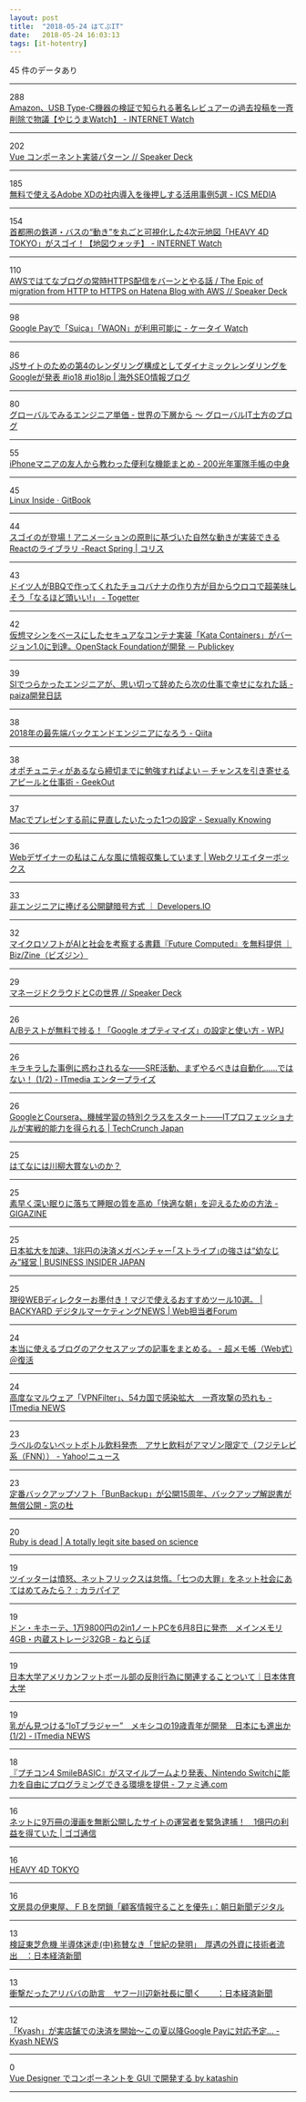 ```yaml
---
layout: post
title:  "2018-05-24 はてぶIT"
date:   2018-05-24 16:03:13
tags: [it-hotentry]
---
```

45 件のデータあり

<hr><div class="row">
<div class="col-1"><span class="badge badge-pill badge-success h2">288</span></div>
<div class="col-11"><a href='https://internet.watch.impress.co.jp/docs/yajiuma/1123571.html' target='_blank'>Amazon、USB Type-C機器の検証で知られる著名レビュアーの過去投稿を一斉削除で物議【やじうまWatch】 - INTERNET Watch</a></div>
</div>
<hr>
<div class="row">
<div class="col-1"><span class="badge badge-pill badge-success h2">202</span></div>
<div class="col-11"><a href='https://speakerdeck.com/kazuyaseki/vue-konponentoshi-zhuang-patan' target='_blank'>Vue コンポーネント実装パターン // Speaker Deck</a></div>
</div>
<hr>
<div class="row">
<div class="col-1"><span class="badge badge-pill badge-success h2">185</span></div>
<div class="col-11"><a href='https://ics.media/entry/18004' target='_blank'>無料で使えるAdobe XDの社内導入を後押しする活用事例5選 - ICS MEDIA</a></div>
</div>
<hr>
<div class="row">
<div class="col-1"><span class="badge badge-pill badge-success h2">154</span></div>
<div class="col-11"><a href='https://internet.watch.impress.co.jp/docs/column/chizu/1123416.html' target='_blank'>首都圏の鉄道・バスの“動き”を丸ごと可視化した4次元地図「HEAVY 4D TOKYO」がスゴイ！【地図ウォッチ】 - INTERNET Watch</a></div>
</div>
<hr>
<div class="row">
<div class="col-1"><span class="badge badge-pill badge-success h2">110</span></div>
<div class="col-11"><a href='https://speakerdeck.com/aereal/the-epic-of-migration-from-http-to-https-on-hatena-blog-with-aws' target='_blank'>AWSではてなブログの常時HTTPS配信をバーンとやる話 / The Epic of migration from HTTP to HTTPS on Hatena Blog with AWS // Speaker Deck</a></div>
</div>
<hr>
<div class="row">
<div class="col-1"><span class="badge badge-pill badge-success h2">98</span></div>
<div class="col-11"><a href='https://k-tai.watch.impress.co.jp/docs/news/1123603.html' target='_blank'>Google Payで「Suica」「WAON」が利用可能に - ケータイ Watch</a></div>
</div>
<hr>
<div class="row">
<div class="col-1"><span class="badge badge-pill badge-success h2">86</span></div>
<div class="col-11"><a href='https://www.suzukikenichi.com/blog/google-will-support-dynamic-rendering/' target='_blank'>JSサイトのための第4のレンダリング構成としてダイナミックレンダリングをGoogleが発表 #io18 #io18jp | 海外SEO情報ブログ</a></div>
</div>
<hr>
<div class="row">
<div class="col-1"><span class="badge badge-pill badge-success h2">80</span></div>
<div class="col-11"><a href='http://cloverstudioceo.hatenablog.com/entry/2018/05/23/172306' target='_blank'>グローバルでみるエンジニア単価 - 世界の下層から 〜 グローバルIT土方のブログ</a></div>
</div>
<hr>
<div class="row">
<div class="col-1"><span class="badge badge-pill badge-success h2">55</span></div>
<div class="col-11"><a href='http://www.200kounen-training.com/entry/2018/05/23/211754' target='_blank'>iPhoneマニアの友人から教わった便利な機能まとめ - 200光年軍隊手帳の中身</a></div>
</div>
<hr>
<div class="row">
<div class="col-1"><span class="badge badge-pill badge-success h2">45</span></div>
<div class="col-11"><a href='https://legacy.gitbook.com/book/0xax/linux-insides/details' target='_blank'>Linux Inside · GitBook</a></div>
</div>
<hr>
<div class="row">
<div class="col-1"><span class="badge badge-pill badge-success h2">44</span></div>
<div class="col-11"><a href='https://coliss.com/articles/build-websites/operation/javascript/react-spring-animation-library.html' target='_blank'>スゴイのが登場！アニメーションの原則に基づいた自然な動きが実装できるReactのライブラリ -React Spring | コリス</a></div>
</div>
<hr>
<div class="row">
<div class="col-1"><span class="badge badge-pill badge-success h2">43</span></div>
<div class="col-11"><a href='https://togetter.com/li/1230098' target='_blank'>ドイツ人がBBQで作ってくれたチョコバナナの作り方が目からウロコで超美味しそう「なるほど頭いい!」 - Togetter</a></div>
</div>
<hr>
<div class="row">
<div class="col-1"><span class="badge badge-pill badge-success h2">42</span></div>
<div class="col-11"><a href='https://www.publickey1.jp/blog/18/kata_containers10openstack_foundation.html' target='_blank'>仮想マシンをベースにしたセキュアなコンテナ実装「Kata Containers」がバージョン1.0に到達。OpenStack Foundationが開発 － Publickey</a></div>
</div>
<hr>
<div class="row">
<div class="col-1"><span class="badge badge-pill badge-success h2">39</span></div>
<div class="col-11"><a href='https://paiza.hatenablog.com/entry/2018/05/23/SI%E3%81%A7%E3%81%A4%E3%82%89%E3%81%8B%E3%81%A3%E3%81%9F%E3%82%A8%E3%83%B3%E3%82%B8%E3%83%8B%E3%82%A2%E3%81%8C%E3%80%81%E6%80%9D%E3%81%84%E5%88%87%E3%81%A3%E3%81%A6%E8%BE%9E%E3%82%81%E3%81%9F%E3%82%89' target='_blank'>SIでつらかったエンジニアが、思い切って辞めたら次の仕事で幸せになれた話 - paiza開発日誌</a></div>
</div>
<hr>
<div class="row">
<div class="col-1"><span class="badge badge-pill badge-success h2">38</span></div>
<div class="col-11"><a href='https://qiita.com/rana_kualu/items/19ab559dddbca6674417' target='_blank'>2018年の最先端バックエンドエンジニアになろう - Qiita</a></div>
</div>
<hr>
<div class="row">
<div class="col-1"><span class="badge badge-pill badge-success h2">38</span></div>
<div class="col-11"><a href='https://geek-out.jp/column/entry/2018/05/24/110000' target='_blank'>オポチュニティがあるなら締切までに勉強すればよい ─ チャンスを引き寄せるアピールと仕事術 - GeekOut</a></div>
</div>
<hr>
<div class="row">
<div class="col-1"><span class="badge badge-pill badge-success h2">37</span></div>
<div class="col-11"><a href='http://this.aereal.org/entry/2018/05/23/160308' target='_blank'>Macでプレゼンする前に見直したいたった1つの設定 - Sexually Knowing</a></div>
</div>
<hr>
<div class="row">
<div class="col-1"><span class="badge badge-pill badge-success h2">36</span></div>
<div class="col-11"><a href='https://www.webcreatorbox.com/webinfo/web-designer-input' target='_blank'>Webデザイナーの私はこんな風に情報収集しています | Webクリエイターボックス</a></div>
</div>
<hr>
<div class="row">
<div class="col-1"><span class="badge badge-pill badge-success h2">33</span></div>
<div class="col-11"><a href='https://dev.classmethod.jp/security/publickey-cryptography-for-nonprogrammer/' target='_blank'>非エンジニアに捧げる公開鍵暗号方式 ｜ Developers.IO</a></div>
</div>
<hr>
<div class="row">
<div class="col-1"><span class="badge badge-pill badge-success h2">32</span></div>
<div class="col-11"><a href='https://bizzine.jp/article/detail/2797' target='_blank'>マイクロソフトがAIと社会を考察する書籍『Future Computed』を無料提供 ｜ Biz/Zine（ビズジン）</a></div>
</div>
<hr>
<div class="row">
<div class="col-1"><span class="badge badge-pill badge-success h2">29</span></div>
<div class="col-11"><a href='https://speakerdeck.com/nodadatta/manezidokuraudotocfalseshi-jie' target='_blank'>マネージドクラウドとCの世界 // Speaker Deck</a></div>
</div>
<hr>
<div class="row">
<div class="col-1"><span class="badge badge-pill badge-success h2">26</span></div>
<div class="col-11"><a href='https://www.webprofessional.jp/free-tool-to-accelerate-a-b-test/' target='_blank'>A/Bテストが無料で捗る！「Google オプティマイズ」の設定と使い方 - WPJ</a></div>
</div>
<hr>
<div class="row">
<div class="col-1"><span class="badge badge-pill badge-success h2">26</span></div>
<div class="col-11"><a href='http://www.itmedia.co.jp/enterprise/articles/1805/23/news008.html' target='_blank'>キラキラした事例に惑わされるな――SRE活動、まずやるべきは自動化……ではない！ (1/2) - ITmedia エンタープライズ</a></div>
</div>
<hr>
<div class="row">
<div class="col-1"><span class="badge badge-pill badge-success h2">26</span></div>
<div class="col-11"><a href='https://jp.techcrunch.com/2018/05/24/2018-05-23-google-and-coursera-launch-a-new-machine-learning-specialization/' target='_blank'>GoogleとCoursera、機械学習の特別クラスをスタート――ITプロフェッショナルが実戦的能力を得られる | TechCrunch Japan</a></div>
</div>
<hr>
<div class="row">
<div class="col-1"><span class="badge badge-pill badge-success h2">25</span></div>
<div class="col-11"><a href='https://anond.hatelabo.jp/20180524123324' target='_blank'>はてなには川柳大賞ないのか？</a></div>
</div>
<hr>
<div class="row">
<div class="col-1"><span class="badge badge-pill badge-success h2">25</span></div>
<div class="col-11"><a href='https://gigazine.net/news/20180523-how-to-asleep-quickly-and-wake-up/' target='_blank'>素早く深い眠りに落ちて睡眠の質を高め「快適な朝」を迎えるための方法 - GIGAZINE</a></div>
</div>
<hr>
<div class="row">
<div class="col-1"><span class="badge badge-pill badge-success h2">25</span></div>
<div class="col-11"><a href='https://www.businessinsider.jp/post-167517' target='_blank'>日本拡大を加速、1兆円の決済メガベンチャー｢ストライプ｣の強さは“幼なじみ”経営 | BUSINESS INSIDER JAPAN</a></div>
</div>
<hr>
<div class="row">
<div class="col-1"><span class="badge badge-pill badge-success h2">25</span></div>
<div class="col-11"><a href='https://webtan.impress.co.jp/e/2018/05/24/29308' target='_blank'>現役WEBディレクターお墨付き！マジで使えるおすすめツール10選。 | BACKYARD デジタルマーケティングNEWS | Web担当者Forum</a></div>
</div>
<hr>
<div class="row">
<div class="col-1"><span class="badge badge-pill badge-success h2">24</span></div>
<div class="col-11"><a href='http://www.ituki-yu2.net/entry/Access_up_Conclusion' target='_blank'>本当に使えるブログのアクセスアップの記事をまとめる。 - 超メモ帳（Web式）＠復活</a></div>
</div>
<hr>
<div class="row">
<div class="col-1"><span class="badge badge-pill badge-success h2">24</span></div>
<div class="col-11"><a href='http://www.itmedia.co.jp/news/articles/1805/24/news060.html' target='_blank'>高度なマルウェア「VPNFilter」、54カ国で感染拡大　一斉攻撃の恐れも - ITmedia NEWS</a></div>
</div>
<hr>
<div class="row">
<div class="col-1"><span class="badge badge-pill badge-success h2">23</span></div>
<div class="col-11"><a href='https://headlines.yahoo.co.jp/videonews/fnn?a=20180523-00392626-fnn-bus_all' target='_blank'>ラベルのないペットボトル飲料発売　アサヒ飲料がアマゾン限定で（フジテレビ系（FNN）） - Yahoo!ニュース</a></div>
</div>
<hr>
<div class="row">
<div class="col-1"><span class="badge badge-pill badge-success h2">23</span></div>
<div class="col-11"><a href='https://forest.watch.impress.co.jp/docs/news/1123552.html' target='_blank'>定番バックアップソフト「BunBackup」が公開15周年、バックアップ解説書が無償公開 - 窓の杜</a></div>
</div>
<hr>
<div class="row">
<div class="col-1"><span class="badge badge-pill badge-success h2">20</span></div>
<div class="col-11"><a href='https://rubyisdead.science/' target='_blank'>Ruby is dead | A totally legit site based on science</a></div>
</div>
<hr>
<div class="row">
<div class="col-1"><span class="badge badge-pill badge-success h2">19</span></div>
<div class="col-11"><a href='http://karapaia.com/archives/52260044.html' target='_blank'>ツイッターは憤怒、ネットフリックスは怠惰。「七つの大罪」をネット社会にあてはめてみたら？ : カラパイア</a></div>
</div>
<hr>
<div class="row">
<div class="col-1"><span class="badge badge-pill badge-success h2">19</span></div>
<div class="col-11"><a href='http://nlab.itmedia.co.jp/nl/articles/1805/23/news133.html' target='_blank'>ドン・キホーテ、1万9800円の2in1ノートPCを6月8日に発売　メインメモリ4GB・内蔵ストレージ32GB - ねとらぼ</a></div>
</div>
<hr>
<div class="row">
<div class="col-1"><span class="badge badge-pill badge-success h2">19</span></div>
<div class="col-11"><a href='https://www.nittai.ac.jp/important/post_461.html' target='_blank'>日本大学アメリカンフットボール部の反則行為に関連することついて｜日本体育大学</a></div>
</div>
<hr>
<div class="row">
<div class="col-1"><span class="badge badge-pill badge-success h2">19</span></div>
<div class="col-11"><a href='http://www.itmedia.co.jp/news/articles/1805/24/news053.html' target='_blank'>乳がん見つける“IoTブラジャー”　メキシコの19歳青年が開発　日本にも進出か (1/2) - ITmedia NEWS</a></div>
</div>
<hr>
<div class="row">
<div class="col-1"><span class="badge badge-pill badge-success h2">18</span></div>
<div class="col-11"><a href='https://www.famitsu.com/news/201805/24157774.html' target='_blank'>『プチコン4 SmileBASIC』がスマイルブームより発表、Nintendo Switchに能力を自由にプログラミングできる環境を提供 - ファミ通.com</a></div>
</div>
<hr>
<div class="row">
<div class="col-1"><span class="badge badge-pill badge-success h2">16</span></div>
<div class="col-11"><a href='http://gogotsu.com/archives/39973' target='_blank'>ネットに9万冊の漫画を無断公開したサイトの運営者を緊急逮捕！　1億円の利益を得ていた | ゴゴ通信</a></div>
</div>
<hr>
<div class="row">
<div class="col-1"><span class="badge badge-pill badge-success h2">16</span></div>
<div class="col-11"><a href='http://tokyochallenge.4dmaps.net/' target='_blank'>HEAVY 4D TOKYO</a></div>
</div>
<hr>
<div class="row">
<div class="col-1"><span class="badge badge-pill badge-success h2">16</span></div>
<div class="col-11"><a href='https://www.asahi.com/articles/ASL5Q3DK6L5QULFA00D.html' target='_blank'>文房具の伊東屋、ＦＢを閉鎖「顧客情報守ることを優先」：朝日新聞デジタル</a></div>
</div>
<hr>
<div class="row">
<div class="col-1"><span class="badge badge-pill badge-success h2">13</span></div>
<div class="col-11"><a href='https://www.nikkei.com/article/DGKKZO30843940S8A520C1TJ1000/' target='_blank'>検証東芝危機 半導体迷走(中)称賛なき「世紀の発明」　厚遇の外資に技術者流出　：日本経済新聞</a></div>
</div>
<hr>
<div class="row">
<div class="col-1"><span class="badge badge-pill badge-success h2">13</span></div>
<div class="col-11"><a href='https://www.nikkei.com/article/DGXMZO30869110T20C18A5000000/' target='_blank'>衝撃だったアリババの助言　ヤフー川辺新社長に聞く　　：日本経済新聞</a></div>
</div>
<hr>
<div class="row">
<div class="col-1"><span class="badge badge-pill badge-success h2">12</span></div>
<div class="col-11"><a href='http://news.kyash.co/post/174199508634/20180524googlepay2' target='_blank'>「Kyash」が実店舗での決済を開始〜この夏以降Google Payに対応予定... - Kyash NEWS</a></div>
</div>
<hr>
<div class="row">
<div class="col-1"><span class="badge badge-pill badge-success h2">0</span></div>
<div class="col-11"><a href='https://slides.com/ktsn/vue-designer-demo#/' target='_blank'>Vue Designer でコンポーネントを GUI で開発する by katashin</a></div>
</div>
<hr>
